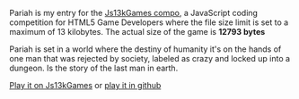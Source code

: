 Pariah is my entry for the [Js13kGames compo](http://js13kgames.com/), a JavaScript coding competition
for HTML5 Game Developers where the file size limit is set to a maximum of 13
kilobytes. The actual size of the game is **12793 bytes**

Pariah is set in a world where the destiny of humanity it's on the hands of one
man that was rejected by society, labeled as crazy and locked up into a
dungeon. Is the story of the last man in earth.

[Play it on Js13kGames](http://js13kgames.com/entries/pariah) or [play it in github](http://satanas.github.io/pariah/)
